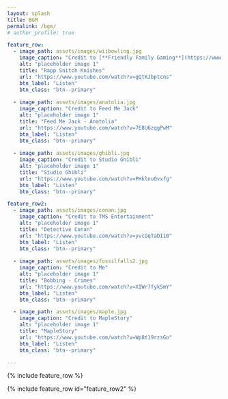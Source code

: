 ```yaml
---
layout: splash
title: BGM
permalink: /bgm/
# author_profile: true 

feature_row:
  - image_path: assets/images/wiibowling.jpg
    image_caption: "Credit to [**Friendly Family Gaming**](https://www.familyfriendlygaming.com/Images/2013/Wii%20Sports%20Club.html)"
    alt: "placeholder image 1"
    title: "Rapp Snitch Knishes"
    url: "https://www.youtube.com/watch?v=gQtKJbptcns"
    btn_label: "Listen"
    btn_class: "btn--primary"
    
  - image_path: assets/images/anatolia.jpg
    image_caption: "Credit to Feed Me Jack"
    alt: "placeholder image 1"
    title: "Feed Me Jack - Anatolia"
    url: "https://www.youtube.com/watch?v=7E8U6zqgPwM"
    btn_label: "Listen"
    btn_class: "btn--primary"
    
  - image_path: assets/images/ghibli.jpg
    image_caption: "Credit to Studio Ghibli"
    alt: "placeholder image 1"
    title: "Studio Ghibli"
    url: "https://www.youtube.com/watch?v=PHklnuOvxfg"
    btn_label: "Listen"
    btn_class: "btn--primary"

feature_row2:
  - image_path: assets/images/conan.jpg
    image_caption: "Credit to TMS Entertainment"
    alt: "placeholder image 1"
    title: "Detective Conan"
    url: "https://www.youtube.com/watch?v=yvcGqTaDIi0"
    btn_label: "Listen"
    btn_class: "btn--primary"
  
  - image_path: assets/images/fossilfalls2.jpg
    image_caption: "Credit to Me"
    alt: "placeholder image 1"
    title: "Bobbing - Crimes"
    url: "https://www.youtube.com/watch?v=XIWr7fykSmY"
    btn_label: "Listen"
    btn_class: "btn--primary"

  - image_path: assets/images/maple.jpg
    image_caption: "Credit to MapleStory"
    alt: "placeholder image 1"
    title: "MapleStory"
    url: "https://www.youtube.com/watch?v=Wp8t19rzsGo"
    btn_label: "Listen"
    btn_class: "btn--primary"

---
```


{% include feature_row %}

{% include feature_row id="feature_row2" %}